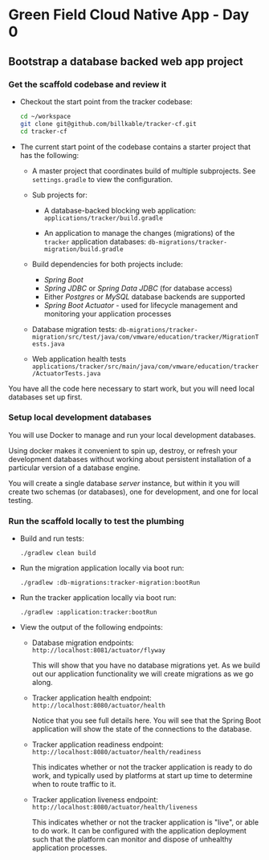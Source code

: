 # Green Field Cloud Native App - Day 0

## Bootstrap a database backed web app project

### Get the scaffold codebase and review it

-   Checkout the start point from the tracker codebase:

    ```bash
    cd ~/workspace
    git clone git@github.com/billkable/tracker-cf.git
    cd tracker-cf
    ```

-   The current start point of the codebase contains a starter project
    that has the following:

    -   A master project that coordinates build of multiple subprojects.
        See `settings.gradle` to view the configuration.

    -   Sub projects for:

        -   A database-backed blocking web application:
            `applications/tracker/build.gradle`

        -   An application to manage the changes (migrations) of the
            `tracker` application databases:
            `db-migrations/tracker-migration/build.gradle`

    -   Build dependencies for both projects include:

        -   *Spring Boot*
        -   *Spring JDBC* or *Spring Data JDBC* (for database access)
        -   Either *Postgres* or *MySQL* database backends are supported
        -   *Spring Boot Actuator* - used for lifecycle management and
            monitoring your application processes

    -   Database migration tests:
        `db-migrations/tracker-migration/src/test/java/com/vmware/education/tracker/MigrationTests.java`

    -   Web application health tests
        `applications/tracker/src/main/java/com/vmware/education/tracker/ActuatorTests.java`

You have all the code here necessary to start work,
but you will need local databases set up first.

### Setup local development databases

You will use Docker to manage and run your local development
databases.

Using docker makes it convenient to spin up, destroy, or refresh your
development databases without working about persistent installation of
a particular version of a database engine.

You will create a single database *server* instance,
but within it you will create two schemas (or databases),
one for development, and one for local testing.

### Run the scaffold locally to test the plumbing

-   Build and run tests:

    `./gradlew clean build`

-   Run the migration application locally via boot run:

    `./gradlew :db-migrations:tracker-migration:bootRun`

-   Run the tracker application locally via boot run:

    `./gradlew :application:tracker:bootRun`

-   View the output of the following endpoints:

    -   Database migration endpoints:
        `http://localhost:8081/actuator/flyway`

        This will show that you have no database migrations yet.
        As we build out our application functionality we will create
        migrations as we go along.

    -   Tracker application health endpoint:
        `http://localhost:8080/actuator/health`

        Notice that you see full details here.
        You will see that the Spring Boot application will show the
        state of the connections to the database.

    -   Tracker application readiness endpoint:
        `http://localhost:8080/actuator/health/readiness`

        This indicates whether or not the tracker application is ready
        to do work,
        and typically used by platforms at start up time to determine
        when to route traffic to it.

    -   Tracker application liveness endpoint:
        `http://localhost:8080/actuator/health/liveness`

        This indicates whether or not the tracker application is "live",
        or able to do work.
        It can be configured with the application deployment such that
        the platform can monitor and dispose of unhealthy application
        processes.
